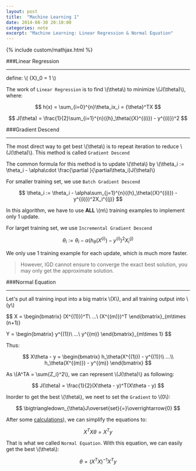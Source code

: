 ```yaml
---
layout: post
title:	"Machine Learning 1"
date: 2014-08-30 20:10:00
categories: note
excerpt: "Machine Learning: Linear Regression & Normal Equation"
---
```


{% include custom/mathjax.html %}


###Linear Regression

------------------
define: \\( {X}_0 = 1 \\)

The work of `Linear Regression` is to find \\(\theta\\) to minimize \\(J(\theta)\\), where:

$$ h(x) = \sum_{i=0}^{n}\theta_ix_i = {\theta}^TX $$

$$ J(\theta) = \frac{1}{2}\sum_{i=1}^{n}({h}_\theta({X}^{(i)}) - y^{(i)})^2 $$

###Gradient Descend

----------------
The most direct way to get best \\(\theta\\) is to repeat iteration to reduce \\(J(\theta)\\). This method is called `Gradient Descend`

The common formula for this method is to update \\(\theta\\) by \\(\theta_i := \theta_i - \alpha\cdot \frac{\partial }{\partial\theta_i}J(\theta)\\)

For smaller training set, we use `Batch Gradient Descend`

$$ \theta_i := \theta_i - \alpha\sum_{j=1}^{n}({h}_\theta({X}^{(i)}) - y^{(i)})^2X_i^{(j)} $$

In this algorithm, we have to use **ALL** \\(m\\) training examples to implement only 1 update.

For larget training set, we use `Incremental Gradient Descend`

$$ \theta_i := \theta_i - \alpha({h}_\theta({X}^{(i)}) - y^{(i)})^2X_i^{(j)} $$

We only use 1 training example for each update, which is much more faster.

> However, IGD cannot ensure to converge the exact best solution, you may only get the approximate solution.

###Normal Equation

--------------
Let's put all training input into a big matrix \\(X\\), and all training output into \\(y\\)

$$
X = \begin{bmatrix}
(X^{(1)})^T\\ 
...\\ 
(X^{(m)})^T
\end{bmatrix}_{m\times (n+1)}

Y = \begin{bmatrix}
y^{(1)}\\ 
...\\ 
y^{(m)}
\end{bmatrix}_{m\times 1}
$$

Thus:

$$
X\theta - y = \begin{bmatrix}
h_\theta(X^{(1)}) - y^{(1)}\\ 
...\\ 
h_\theta(X^{(m)}) - y^{(m)}
\end{bmatrix}
$$

As \\(A^TA = \sum{Z_i}^2\\), we can represent \\(J(\theta)\\) as following:

$$
J(\theta) = \frac{1}{2}(X\theta - y)^T(X\theta - y)
$$

Inorder to get the best \\(\theta\\), we neet to set the `Gradient` to \\(0\\): 

$$
\bigtriangledown_{\theta}J\overset{set}{=}\overrightarrow{0}
$$

After some [calculations](/note/2014/08/31/Prove-Normal-Equation/)), we can simplify the equations to:

$$
X^TX\theta = X^Ty
$$

That is what we called `Normal Equation`. With this equation, we can easily get the best \\(\theta\\):

$$
\theta = (X^TX)^{-1}X^Ty
$$